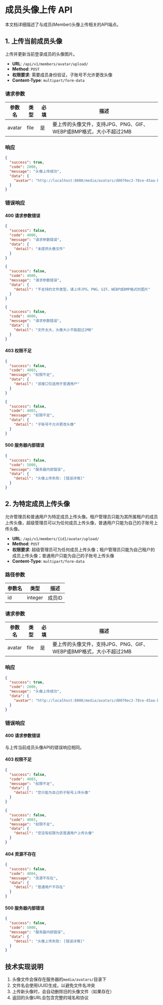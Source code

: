 # 成员头像上传 API

本文档详细描述了与成员(Member)头像上传相关的API端点。

## 1. 上传当前成员头像

上传并更新当前登录成员的头像图片。

- **URL**: `/api/v1/members/avatar/upload/`
- **Method**: `POST`
- **权限要求**: 需要成员身份验证，子账号不允许更改头像
- **Content-Type**: `multipart/form-data`

### 请求参数

| 参数名 | 类型 | 必填 | 描述 |
|-------|------|------|------|
| avatar | file | 是 | 要上传的头像文件，支持JPG、PNG、GIF、WEBP或BMP格式，大小不超过2MB |

### 响应

```json
{
  "success": true,
  "code": 2000,
  "message": "头像上传成功",
  "data": {
    "avatar": "http://localhost:8000/media/avatars/d0070ec2-78ce-45aa-b00f-47d91c84dd61.webp"
  }
}
```

### 错误响应

#### 400 请求参数错误

```json
{
  "success": false,
  "code": 4000,
  "message": "请求参数错误",
  "data": {
    "detail": "未提供头像文件"
  }
}
```

```json
{
  "success": false,
  "code": 4000,
  "message": "请求参数错误",
  "data": {
    "detail": "不支持的文件类型，请上传JPG、PNG、GIF、WEBP或BMP格式的图片"
  }
}
```

```json
{
  "success": false,
  "code": 4000,
  "message": "请求参数错误",
  "data": {
    "detail": "文件太大，头像大小不能超过2MB"
  }
}
```

#### 403 权限不足

```json
{
  "success": false,
  "code": 4003,
  "message": "权限不足",
  "data": {
    "detail": "该接口仅适用于普通用户"
  }
}
```

```json
{
  "success": false,
  "code": 4003,
  "message": "权限不足",
  "data": {
    "detail": "子账号不允许更改头像"
  }
}
```

#### 500 服务器内部错误

```json
{
  "success": false,
  "code": 5000,
  "message": "服务器内部错误",
  "data": {
    "detail": "头像上传失败: [错误详情]"
  }
}
```

## 2. 为特定成员上传头像

允许管理员和普通用户为特定成员上传头像。租户管理员只能为其所属租户的成员上传头像，超级管理员可以为任何成员上传头像，普通用户只能为自己的子账号上传头像。

- **URL**: `/api/v1/members/{id}/avatar/upload/`
- **Method**: `POST`
- **权限要求**: 超级管理员可为任何成员上传头像；租户管理员只能为自己租户的成员上传头像；普通用户只能为自己的子账号上传头像
- **Content-Type**: `multipart/form-data`

### 路径参数

| 参数名 | 类型 | 描述 |
|-------|------|------|
| id | integer | 成员ID |

### 请求参数

| 参数名 | 类型 | 必填 | 描述 |
|-------|------|------|------|
| avatar | file | 是 | 要上传的头像文件，支持JPG、PNG、GIF、WEBP或BMP格式，大小不超过2MB |

### 响应

```json
{
  "success": true,
  "code": 2000,
  "message": "头像上传成功",
  "data": {
    "avatar": "http://localhost:8000/media/avatars/d0070ec2-78ce-45aa-b00f-47d91c84dd61.webp"
  }
}
```

### 错误响应

#### 400 请求参数错误

与上传当前成员头像API的错误响应相同。

#### 403 权限不足

```json
{
  "success": false,
  "code": 4003,
  "message": "权限不足",
  "data": {
    "detail": "您只能为自己的子账号上传头像"
  }
}
```

```json
{
  "success": false,
  "code": 4003,
  "message": "权限不足",
  "data": {
    "detail": "您没有权限为该普通用户上传头像"
  }
}
```

#### 404 资源不存在

```json
{
  "success": false,
  "code": 4004,
  "message": "资源不存在",
  "data": {
    "detail": "普通用户不存在"
  }
}
```

#### 500 服务器内部错误

```json
{
  "success": false,
  "code": 5000,
  "message": "服务器内部错误",
  "data": {
    "detail": "头像上传失败: [错误详情]"
  }
}
```

## 技术实现说明

1. 头像文件会保存在服务器的`media/avatars/`目录下
2. 文件名会使用UUID生成，以避免文件名冲突
3. 上传新头像时，会自动删除旧的头像文件（如果存在）
4. 返回的头像URL会包含完整的域名和协议 